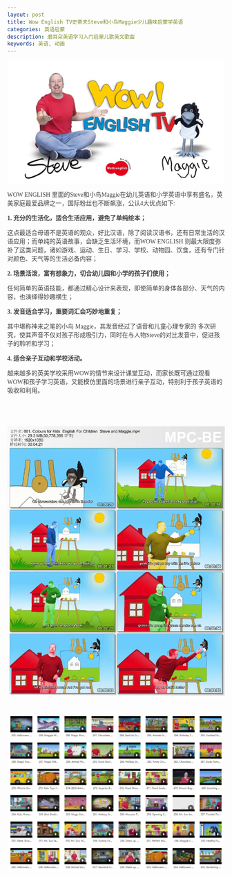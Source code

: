 ```yaml
---
layout: post
title: Wow English TV史蒂夫Steve和小鸟Maggie少儿趣味启蒙学英语
categories: 英语启蒙
description: 磨耳朵英语学习入门启蒙儿歌英文歌曲
keywords: 英语, 动画
---
```

<div class="image-package " style="margin:0px;text-align:center;font-size:0px;color:#404040;font-family:Georgia, &quot;background-color:#FFFFFF;">
	<div class="image-container" style="background-color:transparent;margin:0px auto;">
		<div class="image-container-fill">
		</div>
		<div class="image-view">
			<img class="" src="/public/33280-fd5bafc8bd71281f.jpg" style="width:auto;height:auto;" /> 
		</div>
	</div>
</div>
<p style="color:#404040;font-family:Georgia, &quot;font-size:16px;background-color:#FFFFFF;">
	WOW ENGLISH 里面的Steve和小鸟Maggie在幼儿英语和小学英语中享有盛名，英美家庭最爱品牌之一，国际粉丝也不断飙涨，公认4大优点如下:
</p>
<p style="color:#404040;font-family:Georgia, &quot;font-size:16px;background-color:#FFFFFF;">
	<span style="font-weight:600;">1. 充分的生活化，适合生活应用，避免了单纯绘本；</span> 
</p>
<p style="color:#404040;font-family:Georgia, &quot;font-size:16px;background-color:#FFFFFF;">
	这点最适合母语不是英语的观众，好比汉语，除了阅读汉语书，还有日常生活的汉语应用；而单纯的英语故事，会缺乏生活环境，而WOW ENGLISH 则最大限度弥补了这类问题，诸如游戏、运动、生日、学习、学校、动物园、饮食，还有专门针对颜色、天气等的生活必备内容；
</p>

<p style="color:#404040;font-family:Georgia, &quot;font-size:16px;background-color:#FFFFFF;">
	<span style="font-weight:600;">2. 场景活泼，富有想象力，切合幼儿园和小学的孩子们使用；</span> 
</p>
<p style="color:#404040;font-family:Georgia, &quot;font-size:16px;background-color:#FFFFFF;">
	任何简单的英语技能，都通过精心设计来表现，即使简单的身体各部分、天气的内容，也演绎得妙趣横生；
</p>
<p style="color:#404040;font-family:Georgia, &quot;font-size:16px;background-color:#FFFFFF;">
	<span style="font-weight:600;">3. 发音适合学习，重要词汇会巧妙地重复；</span> 
</p>
<p style="color:#404040;font-family:Georgia, &quot;font-size:16px;background-color:#FFFFFF;">
	其中堪称神来之笔的小鸟 Maggie，其发音经过了语音和儿童心理专家的 多次研究，使其声音不仅对孩子形成吸引力，同时在与人物Steve的对比发音中，促进孩子的聆听和学习；
</p>
<p style="color:#404040;font-family:Georgia, &quot;font-size:16px;background-color:#FFFFFF;">
	<span style="font-weight:600;">4. 适合亲子互动和学校活动。</span> 
</p>
<p style="color:#404040;font-family:Georgia, &quot;font-size:16px;background-color:#FFFFFF;">
	越来越多的英美学校采用WOW的情节来设计课堂互动，而家长既可通过观看WOW和孩子学习英语，又能模仿里面的场景进行亲子互动，特别利于孩子英语的吸收和利用。
</p>
<p style="color:#404040;font-family:Georgia, &quot;font-size:16px;background-color:#FFFFFF;">
	<br />
</p>
<p style="color:#404040;font-family:Georgia, &quot;font-size:16px;background-color:#FFFFFF;">
	<br />
</p>
<div class="image-package" style="margin:0px;text-align:center;font-size:0px;color:#404040;font-family:Georgia, &quot;background-color:#FFFFFF;">
	<div class="image-container" style="background-color:transparent;margin:0px auto;">
		<div class="image-container-fill">
		</div>
		<div class="image-view">
			<img class="" src="/public/33280-5265c7c861681dea.jpg" style="width:auto;height:auto;" /> 
		</div>
	</div>
</div>
<p style="color:#404040;font-family:Georgia, &quot;font-size:16px;background-color:#FFFFFF;">
	<br />
</p>
<div class="image-package" style="margin:0px;text-align:center;font-size:0px;color:#404040;font-family:Georgia, &quot;background-color:#FFFFFF;">
	<div class="image-container" style="background-color:transparent;margin:0px auto;">
		<div class="image-container-fill">
		</div>
		<div class="image-view">
			<img class="" src="/public/33280-6eca88b5b344f75c.jpg" style="width:auto;height:auto;" />
		</div>
	</div>
</div>

